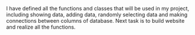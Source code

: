 I have defined all the functions and classes that will be used in my project, including showing data, adding data, randomly selecting data and making connections between columns of database. Next task is to build website and realize all the functions.